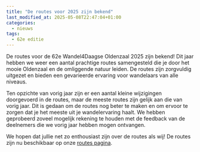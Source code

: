 ```yaml
---
title: "De routes voor 2025 zijn bekend"
last_modified_at: 2025-05-08T22:47:04+01:00
categories:
  - nieuws
tags:
  - 62e editie
---
```


De routes voor de 62e Wandel4Daagse Oldenzaal 2025 zijn bekend! Dit jaar hebben we weer een aantal prachtige routes samengesteld die je door het mooie Oldenzaal en de omliggende natuur leiden. De routes zijn zorgvuldig uitgezet en bieden een gevarieerde ervaring voor wandelaars van alle niveaus.  

Ten opzichte van vorig jaar zijn er een aantal kleine wijzigingen doorgevoerd in de routes, maar de meeste routes zijn gelijk aan die van vorig jaar. Dit is gedaan om de routes nog beter te maken en om ervoor te zorgen dat je het meeste uit je wandelervaring haalt. We hebben geprobeerd zoveel mogelijk rekening te houden met de feedback van de deelnemers die we vorig jaar hebben mogen ontvangen.  

We hopen dat jullie net zo enthousiast zijn over de routes als wij! De routes zijn nu beschikbaar op onze [routes pagina](/routes).